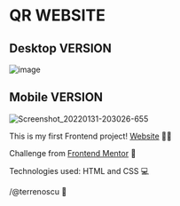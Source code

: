 # QR WEBSITE

## **Desktop VERSION** 
![image](https://user-images.githubusercontent.com/78498733/151889447-3089a20f-2630-489e-ab6c-7acbb445afe3.png)

## **Mobile VERSION** 
![Screenshot_20220131-203026-655](https://user-images.githubusercontent.com/78498733/151890379-f3e7c532-178b-4e40-9fec-4c0a9c1d451c.png)

This is my first Frontend project! [Website](https://vterreno.github.io/QR-code-component-challenge-hub/) :frowning_man:

Challenge from [Frontend Mentor](https://www.frontendmentor.io/) :mechanical_arm:

Technologies used: HTML and CSS 💻

/@terrenoscu 🚀
